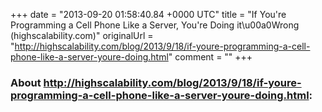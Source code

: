 +++
date = "2013-09-20 01:58:40.84 +0000 UTC"
title = "If You're Programming a Cell Phone Like a Server, You're Doing it\u00a0Wrong (highscalability.com)"
originalUrl = "http://highscalability.com/blog/2013/9/18/if-youre-programming-a-cell-phone-like-a-server-youre-doing.html"
comment = ""
+++

### About http://highscalability.com/blog/2013/9/18/if-youre-programming-a-cell-phone-like-a-server-youre-doing.html:


